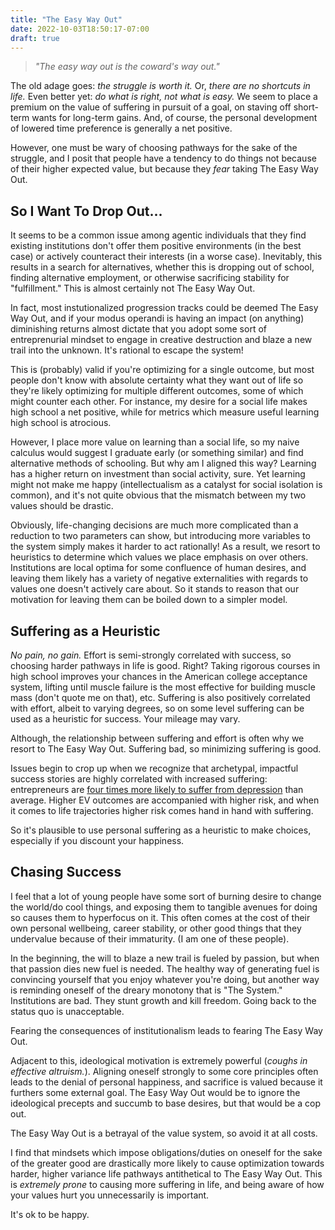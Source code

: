 ```yaml
---
title: "The Easy Way Out"
date: 2022-10-03T18:50:17-07:00
draft: true
---
```

>*"The easy way out is the coward's way out."*

The old adage goes: *the struggle is worth it.* Or, *there are no shortcuts in life.* Even better yet: *do what is right, not what is easy.* We seem to place a premium on the value of suffering in pursuit of a goal, on staving off short-term wants for long-term gains. And, of course, the personal development of lowered time preference is generally a net positive. 

However, one must be wary of choosing pathways for the sake of the struggle, and I posit that people have a tendency to do things not because of their higher expected value, but because they *fear* taking The Easy Way Out.

## So I Want To Drop Out... 

It seems to be a common issue among agentic individuals that they find existing institutions don't offer them positive environments (in the best case) or actively counteract their interests (in a worse case). Inevitably, this results in a search for alternatives, whether this is dropping out of school, finding alternative employment, or otherwise sacrificing stability for "fulfillment." This is almost certainly not The Easy Way Out.

In fact, most instutionalized progression tracks could be deemed The Easy Way Out, and if your modus operandi is having an impact (on anything) diminishing returns almost dictate that you adopt some sort of entreprenurial mindset to engage in creative destruction and blaze a new trail into the unknown. It's rational to escape the system!

This is (probably) valid if you're optimizing for a single outcome, but most people don't know with absolute certainty what they want out of life so they're likely optimizing for multiple different outcomes, some of which might counter each other. For instance, my desire for a social life makes high school a net positive, while for metrics which measure useful learning high school is atrocious.

However, I place more value on learning than a social life, so my naive calculus would suggest I graduate early (or something similar) and find alternative methods of schooling. But why am I aligned this way? Learning has a higher return on investment than social activity, sure. Yet learning might not make me happy (intellectualism as a catalyst for social isolation is common), and it's not quite obvious that the mismatch between my two values should be drastic.

Obviously, life-changing decisions are much more complicated than a reduction to two parameters can show, but introducing more variables to the system simply makes it harder to act rationally! As a result, we resort to heuristics to determine which values we place emphasis on over others. Institutions are local optima for some confluence of human desires, and leaving them likely has a variety of negative externalities with regards to values one doesn't actively care about. So it stands to reason that our motivation for leaving them can be boiled down to a simpler model.

## Suffering as a Heuristic

*No pain, no gain.* Effort is semi-strongly correlated with success, so choosing harder pathways in life is good. Right? Taking rigorous courses in high school improves your chances in the American college acceptance system, lifting until muscle failure is the most effective for building muscle mass (don't quote me on that), etc. Suffering is also positively correlated with effort, albeit to varying degrees, so on some level suffering can be used as a heuristic for success. Your mileage may vary.

Although, the relationship between suffering and effort is often why we resort to The Easy Way Out. Suffering bad, so minimizing suffering is good. 

Issues begin to crop up when we recognize that archetypal, impactful success stories are highly correlated with increased suffering: entrepreneurs are [four times more likely to suffer from depression](https://www.zenbusiness.com/blog/entrepreneur-depression/) than average. Higher EV outcomes are accompanied with higher risk, and when it comes to life trajectories higher risk comes hand in hand with suffering.

So it's plausible to use personal suffering as a heuristic to make choices, especially if you discount your happiness. 

## Chasing Success

I feel that a lot of young people have some sort of burning desire to change the world/do cool things, and exposing them to tangible avenues for doing so causes them to hyperfocus on it. This often comes at the cost of their own personal wellbeing, career stability, or other good things that they  undervalue because of their immaturity. (I am one of these people).

In the beginning, the will to blaze a new trail is fueled by passion, but when that passion dies new fuel is needed. The healthy way of generating fuel is convincing yourself that you enjoy whatever you're doing, but another way is reminding oneself of the dreary monotony that is "The System." Institutions are bad. They stunt growth and kill freedom. Going back to the status quo is unacceptable.

Fearing the consequences of institutionalism leads to fearing The Easy Way Out. 

Adjacent to this, ideological motivation is extremely powerful (*coughs in effective altruism.*). Aligning oneself strongly to some core principles often leads to the denial of personal happiness, and sacrifice is valued because it furthers some external goal. The Easy Way Out would be to ignore the ideological precepts and succumb to base desires, but that would be a cop out. 

The Easy Way Out is a betrayal of the value system, so avoid it at all costs.

I find that mindsets which impose obligations/duties on oneself for the sake of the greater good are drastically more likely to cause optimization towards harder, higher variance life pathways antithetical to The Easy Way Out. This is *extremely prone* to causing more suffering in life, and being aware of how your values hurt you unnecessarily is important.

It's ok to be happy.
